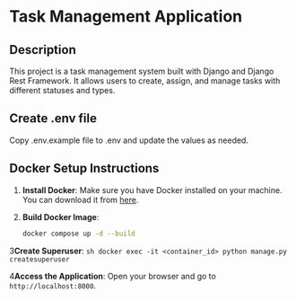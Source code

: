 # Task Management Application

## Description
This project is a task management system built with Django and Django Rest Framework. It allows users to create, assign, and manage tasks with different statuses and types.

## Create .env file

Copy .env.example file to .env and update the values as needed.

## Docker Setup Instructions

1. **Install Docker**: Make sure you have Docker installed on your machine. You can download it from [here](https://www.docker.com/products/docker-desktop).

2. **Build Docker Image**:
    ```sh
    docker compose up -d --build
    ```
   
3**Create Superuser**:
    ```sh
    docker exec -it <container_id> python manage.py createsuperuser
    ```

4**Access the Application**: Open your browser and go to `http://localhost:8000`.